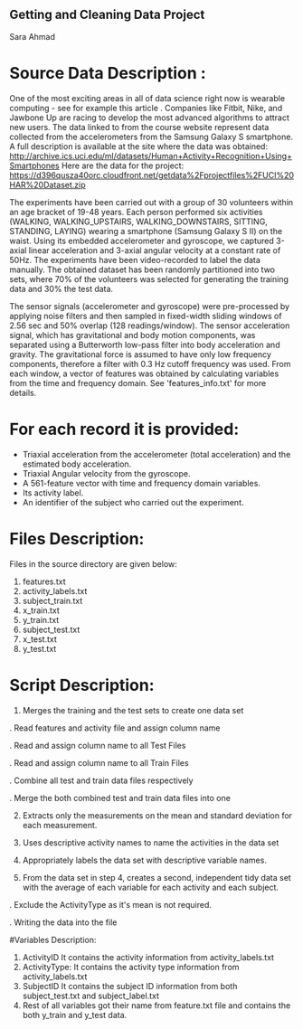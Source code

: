 ## Getting and Cleaning Data Project

Sara Ahmad

# Source Data Description :

One of the most exciting areas in all of data science right now is wearable computing - see for example this article . Companies like Fitbit, Nike, and Jawbone Up are racing to develop the most advanced algorithms to attract new users. The data linked to from the course website represent data collected from the accelerometers from the Samsung Galaxy S smartphone. A full description is available at the site where the data was obtained:
http://archive.ics.uci.edu/ml/datasets/Human+Activity+Recognition+Using+Smartphones 
Here are the data for the project:
https://d396qusza40orc.cloudfront.net/getdata%2Fprojectfiles%2FUCI%20HAR%20Dataset.zip 

The experiments have been carried out with a group of 30 volunteers within an age bracket of 19-48 years. Each person performed six activities (WALKING, WALKING_UPSTAIRS, WALKING_DOWNSTAIRS, SITTING, STANDING, LAYING) wearing a smartphone (Samsung Galaxy S II) on the waist. Using its embedded accelerometer and gyroscope, we captured 3-axial linear acceleration and 3-axial angular velocity at a constant rate of 50Hz. The experiments have been video-recorded to label the data manually. The obtained dataset has been randomly partitioned into two sets, where 70% of the volunteers was selected for generating the training data and 30% the test data. 

The sensor signals (accelerometer and gyroscope) were pre-processed by applying noise filters and then sampled in fixed-width sliding windows of 2.56 sec and 50% overlap (128 readings/window). The sensor acceleration signal, which has gravitational and body motion components, was separated using a Butterworth low-pass filter into body acceleration and gravity. The gravitational force is assumed to have only low frequency components, therefore a filter with 0.3 Hz cutoff frequency was used. From each window, a vector of features was obtained by calculating variables from the time and frequency domain. See 'features_info.txt' for more details. 

For each record it is provided:
======================================

- Triaxial acceleration from the accelerometer (total acceleration) and the estimated body acceleration.
- Triaxial Angular velocity from the gyroscope. 
- A 561-feature vector with time and frequency domain variables. 
- Its activity label. 
- An identifier of the subject who carried out the experiment.

# Files Description:

Files in the source directory are given below:
1. features.txt
2. activity_labels.txt
3. subject_train.txt
4. x_train.txt
5. y_train.txt
6. subject_test.txt
7. x_test.txt
8. y_test.txt

# Script Description:

1. Merges the training and the test sets to create one data set

. Read features and activity file and assign column name

. Read and assign column name to all Test Files

. Read and assign column name to all Train Files

. Combine all test and train data files respectively

. Merge the both combined test and train data files into one

2. Extracts only the measurements on the mean and standard deviation for each measurement. 
 
3. Uses descriptive activity names to name the activities in the data set

4. Appropriately labels the data set with descriptive variable names. 

5. From the data set in step 4, creates a second, independent tidy data set with the average of each variable for each activity and each subject.

. Exclude the ActivityType as it's mean is not required.

. Writing the data into the file

#Variables Description:

1. ActivityID 
 It contains the activity information from activity_labels.txt
2. ActivityType:
 It contains the activity type information from activity_labels.txt
3. SubjectID
 It contains the subject ID information from both subject_test.txt and subject_label.txt
4. Rest of all variables got their name from feature.txt file and contains the both y_train and y_test data.
